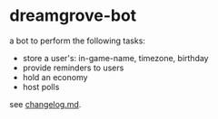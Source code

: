 # dreamgrove-bot

a bot to perform the following tasks:
- store a user's: in-game-name, timezone, birthday
- provide reminders to users 
- hold an economy
- host polls 

see [changelog.md](changelog.md).
